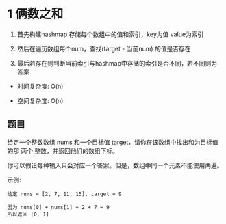 # 1 俩数之和

1.  首先构建hashmap 存储每个数组中的值和索引，key为值 value为索引

2. 然后在遍历数组每个num，查找(target - 当前num) 的值是否存在

3. 最后若存在则判断当前索引与hashmap中存储的索引是否不同，若不同则为答案

- 时间复杂度: O(n)

- 空间复杂度: O(n) 

## 题目

给定一个整数数组 nums 和一个目标值 target，请你在该数组中找出和为目标值的那 两个 整数，并返回他们的数组下标。

你可以假设每种输入只会对应一个答案。但是，数组中同一个元素不能使用两遍。

示例:

```
给定 nums = [2, 7, 11, 15], target = 9

因为 nums[0] + nums[1] = 2 + 7 = 9
所以返回 [0, 1]
```
